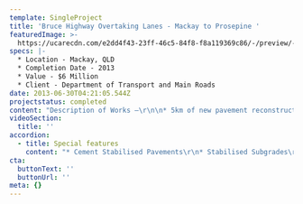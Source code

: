 ```yaml
---
template: SingleProject
title: 'Bruce Highway Overtaking Lanes - Mackay to Prosepine '
featuredImage: >-
  https://ucarecdn.com/e2dd4f43-23ff-46c5-84f8-f8a119369c86/-/preview/-/enhance/50/
specs: |-
  * Location - Mackay, QLD
  * Completion Date - 2013
  * Value - $6 Million
  * Client - Department of Transport and Main Roads
date: 2013-06-30T04:21:05.544Z
projectstatus: completed
content: "Description of Works –\r\n\n* 5km of new pavement reconstruction between along the Bruce Highway including road widening and shoulder widening to accommodate four new overtaking lanes.\r\n* Upgrade existing stormwater culverts and structures"
videoSection:
  title: ''
accordion:
  - title: Special features
    content: "* Cement Stabilised Pavements\r\n* Stabilised Subgrades\r\n* Culvert Reconstructions\r\n* Live traffic conditions with high percentage heavy vehicles\r\n* Works undertaken and managed partly in the tropical wet season\r\n* Ground water and soft soils present"
cta:
  buttonText: ''
  buttonUrl: ''
meta: {}
---
```


